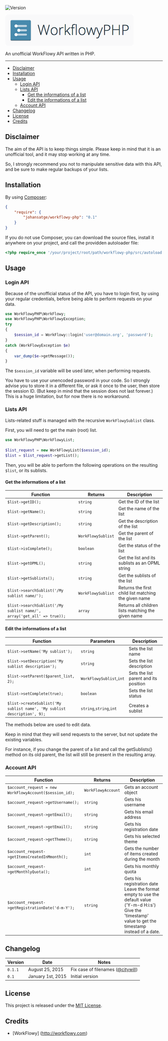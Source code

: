 ![Version](https://img.shields.io/packagist/v/johansatge/workflowy-php.svg)

![WorkflowyPHP](logo.png)

An unofficial WorkFlowy API written in PHP.

---

* [Disclaimer](#disclaimer)
* [Installation](#installation)
* [Usage](#usage)
  * [Login API](#login-api)
  * [Lists API](#lists-api)
    * [Get the informations of a list](#get-the-informations-of-a-list)
    * [Edit the informations of a list](#edit-the-informations-of-a-list)
  * [Account API](#account-api)
* [Changelog](#changelog)
* [License](#license)
* [Credits](#credits)

## Disclaimer

The aim of the API is to keep things simple. Please keep in mind that it is an unofficial tool, and it may stop working at any time.

So, I strongly recommend you not to manipulate sensitive data with this API, and be sure to make regular backups of your lists.

## Installation

By using [Composer](https://getcomposer.org/):

```json
{
    "require": {
        "johansatge/workflowy-php": "0.1"
    }
}
```

If you do not use Composer, you can download the source files, install it anywhere on your project, and call the providden autoloader file:

```php
<?php require_once '/your/project/root/path/workflowy-php/src/autoload.php';
```

## Usage

### Login API

Because of the unofficial status of the API, you have to login first, by using your regular credentials, before being able to perform requests on your data.

```php
use WorkFlowyPHP\WorkFlowy;
use WorkFlowyPHP\WorkFlowyException;
try
{
    $session_id = WorkFlowy::login('user@domain.org', 'password');
}
catch (WorkFlowyException $e)
{
    var_dump($e->getMessage());
}
```

The `$session_id` variable will be used later, when performing requests.

You have to use your unencoded password in your code. 
So I strongly advise you to store it in a different file, or ask it once to the user, then store the session ID. (But keep in mind that the session does not last forever.)
This is a huge limitation, but for now there is no workaround.

### Lists API

Lists-related stuff is managed with the recursive `WorkFlowySublist` class.

First, you will need to get the main (root) list.

```php
use WorkFlowyPHP\WorkFlowyList;

$list_request = new WorkFlowyList($session_id);
$list = $list_request->getList();
```

Then, you will be able to perform the following operations on the resulting `$list`, or its sublists.

#### Get the informations of a list

| Function | Returns | Description |
| --- | --- | --- |
| `$list->getID();` | `string` | Get the ID of the list |
| `$list->getName();` | `string` | Get the name of the list |
| `$list->getDescription();` | `string` | Get the description of the list |
| `$list->getParent();` | `WorkFlowySublist` | Get the parent of the list |
| `$list->isComplete();` | `boolean` | Get the status of the list |
| `$list->getOPML();` | `string` | Get the list and its sublists as an OPML string |
| `$list->getSublists();` | `string` | Get the sublists of the list |
| `$list->searchSublist('/My sublist name/');` | `WorkFlowySublist` | Returns the first child list matching the given name |
| `$list->searchSublist('/My sublist name/', array('get_all' => true));` | `array` | Returns all children lists matching the given name |

#### Edit the informations of a list

| Function | Parameters | Description |
| --- | --- | --- |
| `$list->setName('My sublist');` | `string` | Sets the list name |
| `$list->setDescription('My sublist description');` | `string` | Sets the list description |
| `$list->setParent($parent_list, 2);` | `WorkFlowySublist`,`int` | Sets the list parent and its position |
| `$list->setComplete(true);` | `boolean` | Sets the list status |
| `$list->createSublist('My sublist name', 'My sublist description', 9);` | `string`,`string`,`int` | Creates a sublist |

The methods below are used to edit data.

Keep in mind that they will send requests to the server, but not update the existing variables.

For instance, if you change the parent of a list and call the getSublists() method on its old parent, the list will still be present in the resulting array.

### Account API

| Function | Returns | Description |
| --- | --- | --- |
| `$account_request = new WorkFlowyAccount($session_id);` | `WorkFlowyAccount` | Gets an account object |
| `$account_request->getUsername();` | `string` | Gets his username |
| `$account_request->getEmail();` | `string` | Gets his email address |
| `$account_request->getEmail();` | `string` | Gets his registration date |
| `$account_request->getTheme();` | `string` | Gets his selected theme |
| `$account_request->getItemsCreatedInMmonth();` | `int` | Gets the number of items created during the month |
| `$account_request->getMonthlyQuota();` | `int` | Gets his monthly quota |
| `$account_request->getRegistrationDate('d-m-Y');` | `string` | Gets his registration date<br>Leave the format empty to use the default value ('Y-m-d H:i:s')<br> Give the 'timestamp' value to get the timestamp instead of a date. |

## Changelog

| Version | Date | Notes |
| --- | --- | --- |
| `0.1.1` | August 25, 2015 | Fix case of filenames ([@citywill](https://github.com/citywill)) |
| `0.1` | January 1st, 2015 | Initial version |

## License

This project is released under the [MIT License](LICENSE).

## Credits

* [WorkFlowy] (http://workflowy.com)
